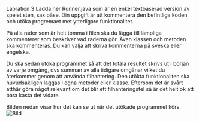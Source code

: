 Labration 3 Ladda ner Runner.java som är en enkel textbaserad version av spelet sten, sax påse. Din uppgift är att kommentera den befintliga koden och utöka progremaet met ytterligare funktionalitet.

 På alla rader som är helt tomma i filen ska du lägga till lämpliga kommenterer som beskriver vad raderna gör. Även klassen och metoden ska kommenteras. Du kan välja att skriva kommenterna på sveska eller engelska.

 Du ska sedan utöka programmet så att det totala resultet skrivs ut i början av varje omgång, dvs summan av alla tidigare omgånar vilket du återkommer genom att använda filhantering. Den utökta funktionaliten ska huvudsakligen läggas i egna metoder eller klasse. Eftersom det är svårt atthär göra något relevant om det blir ett filhanteringsfel så är det helt ok att bara kasta det vidare.
 
Bilden nedan visar hur det kan se ut när det utökade programmet körs.
![ Bild ](https://user-images.githubusercontent.com/14229623/49752463-bd967d00-fcb0-11e8-8148-273e8e69d347.jpg)
